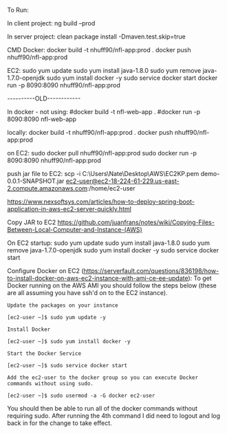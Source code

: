 To Run:

In client project:
ng build –prod

In server project:
clean package install -Dmaven.test.skip=true

CMD Docker:
docker build -t nhuff90/nfl-app:prod .
docker push nhuff90/nfl-app:prod


EC2:
sudo yum update
sudo yum install java-1.8.0
sudo yum remove java-1.7.0-openjdk
sudo yum install docker -y
sudo service docker start
docker run -p 8090:8090 nhuff90/nfl-app:prod















----------OLD------------


In docker - not using:
#docker build -t nfl-web-app .
#docker run -p 8090:8090 nfl-web-app

locally:
docker build -t nhuff90/nfl-app:prod .
docker push nhuff90/nfl-app:prod

on EC2:
sudo docker pull nhuff90/nfl-app:prod
sudo docker run -p 8090:8090 nhuff90/nfl-app:prod





push jar file to EC2:
scp -i C:\Users\Nate\Desktop\AWS\EC2KP.pem demo-0.0.1-SNAPSHOT.jar ec2-user@ec2-18-224-61-229.us-east-2.compute.amazonaws.com:/home/ec2-user

https://www.nexsoftsys.com/articles/how-to-deploy-spring-boot-application-in-aws-ec2-server-quickly.html

Copy JAR to EC2
https://github.com/juanfrans/notes/wiki/Copying-Files-Between-Local-Computer-and-Instance-(AWS)

On EC2 startup:
sudo yum update
sudo yum install java-1.8.0
sudo yum remove java-1.7.0-openjdk
sudo yum install docker -y
sudo service docker start



Configure Docker on EC2 (https://serverfault.com/questions/836198/how-to-install-docker-on-aws-ec2-instance-with-ami-ce-ee-update):
To get Docker running on the AWS AMI you should follow the steps below (these are all assuming you have ssh'd on to the EC2 instance).

    Update the packages on your instance

    [ec2-user ~]$ sudo yum update -y

    Install Docker

    [ec2-user ~]$ sudo yum install docker -y

    Start the Docker Service

    [ec2-user ~]$ sudo service docker start

    Add the ec2-user to the docker group so you can execute Docker commands without using sudo.

    [ec2-user ~]$ sudo usermod -a -G docker ec2-user

You should then be able to run all of the docker commands without requiring sudo. After running the 4th command I did need to logout and log back in for the change to take effect.
